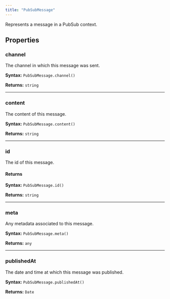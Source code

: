```yaml
---
title: "PubSubMessage"
---
```


Represents a message in a PubSub context.


## Properties

### channel

The channel in which this message was sent.

**Syntax:** `PubSubMessage.channel()`

**Returns:** `string`

---

### content

The content of this message.

**Syntax:** `PubSubMessage.content()`

**Returns:** `string`

---

### id

The id of this message.

#### Returns

**Syntax:** `PubSubMessage.id()`

**Returns:** `string`

---

### meta

Any metadata associated to this message.

**Syntax:** `PubSubMessage.meta()`

**Returns:** `any`

---

### publishedAt

The date and time at which this message was published.

**Syntax:** `PubSubMessage.publishedAt()`

**Returns:** `Date`
